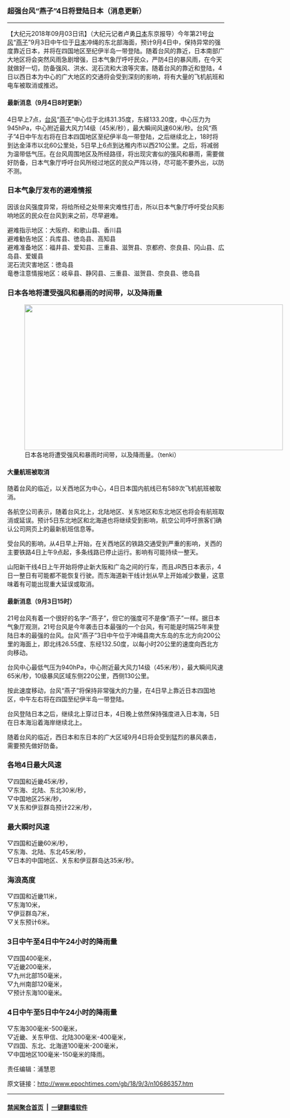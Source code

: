 ### 超强台风“燕子”4日将登陆日本（消息更新）
------------------------

<p>【大纪元2018年09月03日讯】（大纪元记者卢勇<a href="http://www.epochtimes.com/gb/tag/%E6%97%A5%E6%9C%AC.html">日本</a>东京报导）今年第21号<a href="http://www.epochtimes.com/gb/tag/%E5%8F%B0%E9%A3%8E.html">台风</a>“<a href="http://www.epochtimes.com/gb/tag/%E7%87%95%E5%AD%90.html">燕子</a>”9月3日中午位于<a href="http://www.epochtimes.com/gb/tag/%E6%97%A5%E6%9C%AC.html">日本</a>冲绳的东北部海面，预计9月4日中，保持异常的强度靠近日本，并将在四国地区至纪伊半岛一带登陆。随着台风的靠近，日本南部广大地区将会突然风雨急剧增强，日本气象厅呼吁民众，严防4日的暴风雨，在今天就做好一切，防备强风、洪水、泥石流和大浪等灾害。随着台风的靠近和登陆，4日以西日本为中心的广大地区的交通将会受到深刻的影响，将有大量的飞机航班和电车被取消或推迟。</p>
<h4>最新消息（9月4日8时更新）</h4>
<p>4日早上7点，<a href="http://www.epochtimes.com/gb/tag/%E5%8F%B0%E9%A3%8E.html">台风</a>“<a href="http://www.epochtimes.com/gb/tag/%E7%87%95%E5%AD%90.html">燕子</a>”中心位于北纬31.35度，东経133.20度，中心压力为945hPa，中心附近最大风力14级（45米/秒），最大瞬间风速60米/秒。台风“燕子”4日中午左右将在日本四国地区至纪伊半岛一带登陆，之后继续北上，18时将到达金泽市以北60公里处，5日早上6点到达稚内市以西210公里。之后，将减弱为温带低气压。在台风周围地区及所经路径，将出现灾害似的强风和暴雨，需要做好防备，日本气象厅呼吁台风所经过地区的民众严阵以待，尽可能不要外出，以防不测。</p>
<h3>日本气象厅发布的避难情报</h3>
<p>因该台风强度异常，将给所经之处带来灾难性打击，所以日本气象厅呼吁受台风影响地区的民众在台风到来之前，尽早避难。</p>
<p>避难指示地区：大阪府、和歌山县、香川县<br />
避难勧告地区：兵库县、徳岛县、高知县<br />
避难准备地区：福井县、爱知县、三重县、滋贺县、京都府、奈良县、冈山县、広岛县、爱媛县<br />
泥石流灾害地区：徳岛县<br />
竜巻注意情报地区：岐阜县、静冈县、三重县、滋贺县、奈良县、徳岛县</p>
<h3>日本各地将遭受强风和暴雨的时间带，以及降雨量</h3>
<figure id="attachment_10688153" style="width: 600px" class="wp-caption aligncenter"><a href="http://i.epochtimes.com/assets/uploads/2018/09/pic_typhoon_kkikan.png"><img class="size-large wp-image-10688153" src="http://i.epochtimes.com/assets/uploads/2018/09/pic_typhoon_kkikan-600x338.png" alt="" width="600" height="338" /></a><figcaption class="wp-caption-text">日本各地将遭受强风和暴雨时间带，以及降雨量。（tenki）</figcaption></figure>
<h4>大量航班被取消</h4>
<p>随着台风的临近，以关西地区为中心，4日日本国内航线已有589次飞机航班被取消。</p>
<p>各航空公司表示，随着台风北上，北陆地区、关东地区和东北地区也将会有航班取消或延误。预计5日东北地区和北海道也将继续受到影响，航空公司呼吁旅客们确认公司网页上的最新航班信息等。</p>
<p>受台风的影响，从4日早上开始，在关西地区的铁路交通受到严重的影响，关西的主要铁路4日上午9点起，多条线路已停止运行。影响有可能持续一整天。</p>
<p>山阳新干线4日上午开始将停止新大阪和广岛之间的行车，而且JR西日本表示，4日一整日有可能都不能恢复行驶。而东海道新干线计划从早上开始减少数量，这意味着有可能出现重大延误或取消。</p>
<h4>最新消息（9月3日15时）</h4>
<p>21号台风有着一个很好的名字&#8211;“燕子”，但它的强度可不是像“燕子”一样。据日本气象厅观测，21号台风是今年袭击日本最强的一个台风，有可能是时隔25年来登陆日本的最强的台风。台风“燕子”3日中午位于冲绳县南大东岛的东北方向200公里的海面上，即北纬26.55度、东经132.50度，以每小时20公里的速度向西北方向移动。</p>
<p>台风中心最低气压为940hPa，中心附近最大风力14级（45米/秒），最大瞬间风速65米/秒，10级暴风区域东侧220公里，西侧130公里。</p>
<p>按此速度移动，台风“燕子”将保持非常强大的力量，在4日早上靠近日本四国地区，中午左右将在四国至纪伊半岛一带登陆。</p>
<p>台风登陆日本之后，继续北上穿过日本，4日晚上依然保持强度进入日本海，5日在日本海沿着海岸继续北上。</p>
<p>随着台风的临近，西日本和东日本的广大区域9月4日将会受到猛烈的暴风袭击，需要预先做好防备。</p>
<h3>各地4日最大风速</h3>
<p>▽四国和近畿45米/秒，<br />
▽东海、北陆、东北30米/秒，<br />
▽中国地区25米/秒，<br />
▽关东和伊豆群岛预计22米/秒，</p>
<h3>最大瞬时风速</h3>
<p>▽四国和近畿60米/秒，<br />
▽东海、北陆、东北45米/秒，<br />
▽日本的中国地区、关东和伊豆群岛达35米/秒。</p>
<h3>海浪高度</h3>
<p>▽四国和近畿11米，<br />
▽东海10米，<br />
▽伊豆群岛7米，<br />
▽关东预计6米。</p>
<h3>3日中午至4日中午24小时的降雨量</h3>
<p>▽四国400毫米，<br />
▽近畿200毫米，<br />
▽九州北部150毫米，<br />
▽九州南部120毫米，<br />
▽预计东海100毫米。</p>
<h3>4日中午至5日中午24小时的降雨量</h3>
<p>▽东海300毫米-500毫米，<br />
▽近畿、关东甲信、北陆300毫米-400毫米，<br />
▽四国、东北、北海道100毫米-200毫米，<br />
▽中国地区100毫米-150毫米的降雨。</p>
<p>责任编辑：浦慧恩</p>

原文链接：http://www.epochtimes.com/gb/18/9/3/n10686357.htm


------------------------
#### [禁闻聚合首页](https://github.com/gfw-breaker/banned-news/blob/master/README.md) &nbsp;|&nbsp;  [一键翻墙软件](https://github.com/gfw-breaker/nogfw/blob/master/README.md)